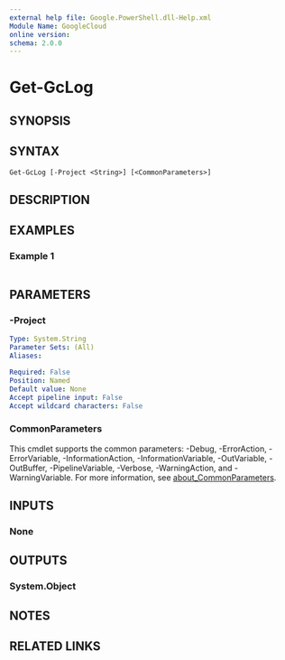 ```yaml
---
external help file: Google.PowerShell.dll-Help.xml
Module Name: GoogleCloud
online version:
schema: 2.0.0
---
```


# Get-GcLog

## SYNOPSIS


## SYNTAX

```
Get-GcLog [-Project <String>] [<CommonParameters>]
```

## DESCRIPTION


## EXAMPLES

### Example 1
```powershell

```



## PARAMETERS

### -Project


```yaml
Type: System.String
Parameter Sets: (All)
Aliases:

Required: False
Position: Named
Default value: None
Accept pipeline input: False
Accept wildcard characters: False
```

### CommonParameters
This cmdlet supports the common parameters: -Debug, -ErrorAction, -ErrorVariable, -InformationAction, -InformationVariable, -OutVariable, -OutBuffer, -PipelineVariable, -Verbose, -WarningAction, and -WarningVariable. For more information, see [about_CommonParameters](http://go.microsoft.com/fwlink/?LinkID=113216).

## INPUTS

### None

## OUTPUTS

### System.Object
## NOTES

## RELATED LINKS
